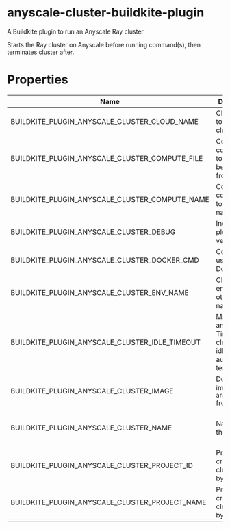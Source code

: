 # anyscale-cluster-buildkite-plugin

A Buildkite plugin to run an Anyscale Ray cluster

Starts the Ray cluster on Anyscale before running command(s), then terminates cluster after.

# Properties

| Name | Description | Required |
|------|-------------|----------|
| BUILDKITE_PLUGIN_ANYSCALE_CLUSTER_CLOUD_NAME | Cloud name to create cluster with | NO default: org default Cloud |
| BUILDKITE_PLUGIN_ANYSCALE_CLUSTER_COMPUTE_FILE | Compute configuration to use, will be created from file | NO default: org default compute config |
| BUILDKITE_PLUGIN_ANYSCALE_CLUSTER_COMPUTE_NAME | Compute configuration to use by name | NO default: org default compute config |
| BUILDKITE_PLUGIN_ANYSCALE_CLUSTER_DEBUG | Increase plugin verbosity | NO default: `unset` | 
| BUILDKITE_PLUGIN_ANYSCALE_CLUSTER_DOCKER_CMD | Command to use for Docker | NO default: `docker` | 
| BUILDKITE_PLUGIN_ANYSCALE_CLUSTER_ENV_NAME | Cluster environment ot use by name | YES |
| BUILDKITE_PLUGIN_ANYSCALE_CLUSTER_IDLE_TIMEOUT | May not do anything. Time to allow cluster to idle before auto-termination | NO default: `10` |
| BUILDKITE_PLUGIN_ANYSCALE_CLUSTER_IMAGE | Docker image to run `anyscale` from within | NO default: `anyscale/ray:2.8.0` | 
| BUILDKITE_PLUGIN_ANYSCALE_CLUSTER_NAME | Name to give the cluster | NO default: `buildkite-<PIPELINE SLUG>-<BUILD NUMBER>-<RETRY NUMBER>` | 
| BUILDKITE_PLUGIN_ANYSCALE_CLUSTER_PROJECT_ID | Project to create cluster with by id | NO default: no project |
| BUILDKITE_PLUGIN_ANYSCALE_CLUSTER_PROJECT_NAME | Project to create cluster with by name | NO default: no project |
